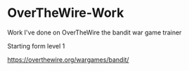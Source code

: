 # OverTheWire-Work
Work I've done on OverTheWire the bandit war game trainer 

Starting form level 1

https://overthewire.org/wargames/bandit/
